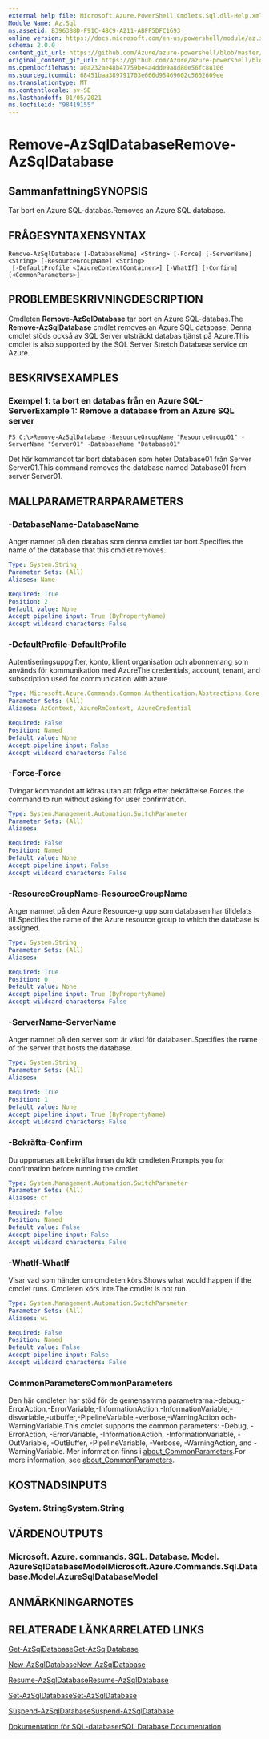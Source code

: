 ```yaml
---
external help file: Microsoft.Azure.PowerShell.Cmdlets.Sql.dll-Help.xml
Module Name: Az.Sql
ms.assetid: B396388D-F91C-4BC9-A211-ABFF5DFC1693
online version: https://docs.microsoft.com/en-us/powershell/module/az.sql/remove-azsqldatabase
schema: 2.0.0
content_git_url: https://github.com/Azure/azure-powershell/blob/master/src/Sql/Sql/help/Remove-AzSqlDatabase.md
original_content_git_url: https://github.com/Azure/azure-powershell/blob/master/src/Sql/Sql/help/Remove-AzSqlDatabase.md
ms.openlocfilehash: a0a232ae48b47759be4a4dde9a8d80e56fc88106
ms.sourcegitcommit: 68451baa389791703e666d95469602c5652609ee
ms.translationtype: MT
ms.contentlocale: sv-SE
ms.lasthandoff: 01/05/2021
ms.locfileid: "98419155"
---
```

# <span data-ttu-id="99d42-101">Remove-AzSqlDatabase</span><span class="sxs-lookup"><span data-stu-id="99d42-101">Remove-AzSqlDatabase</span></span>

## <span data-ttu-id="99d42-102">Sammanfattning</span><span class="sxs-lookup"><span data-stu-id="99d42-102">SYNOPSIS</span></span>
<span data-ttu-id="99d42-103">Tar bort en Azure SQL-databas.</span><span class="sxs-lookup"><span data-stu-id="99d42-103">Removes an Azure SQL database.</span></span>

## <span data-ttu-id="99d42-104">FRÅGESYNTAXEN</span><span class="sxs-lookup"><span data-stu-id="99d42-104">SYNTAX</span></span>

```
Remove-AzSqlDatabase [-DatabaseName] <String> [-Force] [-ServerName] <String> [-ResourceGroupName] <String>
 [-DefaultProfile <IAzureContextContainer>] [-WhatIf] [-Confirm] [<CommonParameters>]
```

## <span data-ttu-id="99d42-105">PROBLEMBESKRIVNING</span><span class="sxs-lookup"><span data-stu-id="99d42-105">DESCRIPTION</span></span>
<span data-ttu-id="99d42-106">Cmdleten **Remove-AzSqlDatabase** tar bort en Azure SQL-databas.</span><span class="sxs-lookup"><span data-stu-id="99d42-106">The **Remove-AzSqlDatabase** cmdlet removes an Azure SQL database.</span></span>
<span data-ttu-id="99d42-107">Denna cmdlet stöds också av SQL Server utsträckt databas tjänst på Azure.</span><span class="sxs-lookup"><span data-stu-id="99d42-107">This cmdlet is also supported by the SQL Server Stretch Database service on Azure.</span></span>

## <span data-ttu-id="99d42-108">BESKRIVS</span><span class="sxs-lookup"><span data-stu-id="99d42-108">EXAMPLES</span></span>

### <span data-ttu-id="99d42-109">Exempel 1: ta bort en databas från en Azure SQL-Server</span><span class="sxs-lookup"><span data-stu-id="99d42-109">Example 1: Remove a database from an Azure SQL server</span></span>
```
PS C:\>Remove-AzSqlDatabase -ResourceGroupName "ResourceGroup01" -ServerName "Server01" -DatabaseName "Database01"
```

<span data-ttu-id="99d42-110">Det här kommandot tar bort databasen som heter Database01 från Server Server01.</span><span class="sxs-lookup"><span data-stu-id="99d42-110">This command removes the database named Database01 from server Server01.</span></span>

## <span data-ttu-id="99d42-111">MALLPARAMETRAR</span><span class="sxs-lookup"><span data-stu-id="99d42-111">PARAMETERS</span></span>

### <span data-ttu-id="99d42-112">-DatabaseName</span><span class="sxs-lookup"><span data-stu-id="99d42-112">-DatabaseName</span></span>
<span data-ttu-id="99d42-113">Anger namnet på den databas som denna cmdlet tar bort.</span><span class="sxs-lookup"><span data-stu-id="99d42-113">Specifies the name of the database that this cmdlet removes.</span></span>

```yaml
Type: System.String
Parameter Sets: (All)
Aliases: Name

Required: True
Position: 2
Default value: None
Accept pipeline input: True (ByPropertyName)
Accept wildcard characters: False
```

### <span data-ttu-id="99d42-114">-DefaultProfile</span><span class="sxs-lookup"><span data-stu-id="99d42-114">-DefaultProfile</span></span>
<span data-ttu-id="99d42-115">Autentiseringsuppgifter, konto, klient organisation och abonnemang som används för kommunikation med Azure</span><span class="sxs-lookup"><span data-stu-id="99d42-115">The credentials, account, tenant, and subscription used for communication with azure</span></span>

```yaml
Type: Microsoft.Azure.Commands.Common.Authentication.Abstractions.Core.IAzureContextContainer
Parameter Sets: (All)
Aliases: AzContext, AzureRmContext, AzureCredential

Required: False
Position: Named
Default value: None
Accept pipeline input: False
Accept wildcard characters: False
```

### <span data-ttu-id="99d42-116">-Force</span><span class="sxs-lookup"><span data-stu-id="99d42-116">-Force</span></span>
<span data-ttu-id="99d42-117">Tvingar kommandot att köras utan att fråga efter bekräftelse.</span><span class="sxs-lookup"><span data-stu-id="99d42-117">Forces the command to run without asking for user confirmation.</span></span>

```yaml
Type: System.Management.Automation.SwitchParameter
Parameter Sets: (All)
Aliases:

Required: False
Position: Named
Default value: None
Accept pipeline input: False
Accept wildcard characters: False
```

### <span data-ttu-id="99d42-118">-ResourceGroupName</span><span class="sxs-lookup"><span data-stu-id="99d42-118">-ResourceGroupName</span></span>
<span data-ttu-id="99d42-119">Anger namnet på den Azure Resource-grupp som databasen har tilldelats till.</span><span class="sxs-lookup"><span data-stu-id="99d42-119">Specifies the name of the Azure resource group to which the database is assigned.</span></span>

```yaml
Type: System.String
Parameter Sets: (All)
Aliases:

Required: True
Position: 0
Default value: None
Accept pipeline input: True (ByPropertyName)
Accept wildcard characters: False
```

### <span data-ttu-id="99d42-120">-ServerName</span><span class="sxs-lookup"><span data-stu-id="99d42-120">-ServerName</span></span>
<span data-ttu-id="99d42-121">Anger namnet på den server som är värd för databasen.</span><span class="sxs-lookup"><span data-stu-id="99d42-121">Specifies the name of the server that hosts the database.</span></span>

```yaml
Type: System.String
Parameter Sets: (All)
Aliases:

Required: True
Position: 1
Default value: None
Accept pipeline input: True (ByPropertyName)
Accept wildcard characters: False
```

### <span data-ttu-id="99d42-122">-Bekräfta</span><span class="sxs-lookup"><span data-stu-id="99d42-122">-Confirm</span></span>
<span data-ttu-id="99d42-123">Du uppmanas att bekräfta innan du kör cmdleten.</span><span class="sxs-lookup"><span data-stu-id="99d42-123">Prompts you for confirmation before running the cmdlet.</span></span>

```yaml
Type: System.Management.Automation.SwitchParameter
Parameter Sets: (All)
Aliases: cf

Required: False
Position: Named
Default value: False
Accept pipeline input: False
Accept wildcard characters: False
```

### <span data-ttu-id="99d42-124">-WhatIf</span><span class="sxs-lookup"><span data-stu-id="99d42-124">-WhatIf</span></span>
<span data-ttu-id="99d42-125">Visar vad som händer om cmdleten körs.</span><span class="sxs-lookup"><span data-stu-id="99d42-125">Shows what would happen if the cmdlet runs.</span></span>
<span data-ttu-id="99d42-126">Cmdleten körs inte.</span><span class="sxs-lookup"><span data-stu-id="99d42-126">The cmdlet is not run.</span></span>

```yaml
Type: System.Management.Automation.SwitchParameter
Parameter Sets: (All)
Aliases: wi

Required: False
Position: Named
Default value: False
Accept pipeline input: False
Accept wildcard characters: False
```

### <span data-ttu-id="99d42-127">CommonParameters</span><span class="sxs-lookup"><span data-stu-id="99d42-127">CommonParameters</span></span>
<span data-ttu-id="99d42-128">Den här cmdleten har stöd för de gemensamma parametrarna:-debug,-ErrorAction,-ErrorVariable,-InformationAction,-InformationVariable,-disvariable,-utbuffer,-PipelineVariable,-verbose,-WarningAction och-WarningVariable.</span><span class="sxs-lookup"><span data-stu-id="99d42-128">This cmdlet supports the common parameters: -Debug, -ErrorAction, -ErrorVariable, -InformationAction, -InformationVariable, -OutVariable, -OutBuffer, -PipelineVariable, -Verbose, -WarningAction, and -WarningVariable.</span></span> <span data-ttu-id="99d42-129">Mer information finns i [about_CommonParameters](http://go.microsoft.com/fwlink/?LinkID=113216).</span><span class="sxs-lookup"><span data-stu-id="99d42-129">For more information, see [about_CommonParameters](http://go.microsoft.com/fwlink/?LinkID=113216).</span></span>

## <span data-ttu-id="99d42-130">KOSTNADS</span><span class="sxs-lookup"><span data-stu-id="99d42-130">INPUTS</span></span>

### <span data-ttu-id="99d42-131">System. String</span><span class="sxs-lookup"><span data-stu-id="99d42-131">System.String</span></span>

## <span data-ttu-id="99d42-132">VÄRDEN</span><span class="sxs-lookup"><span data-stu-id="99d42-132">OUTPUTS</span></span>

### <span data-ttu-id="99d42-133">Microsoft. Azure. commands. SQL. Database. Model. AzureSqlDatabaseModel</span><span class="sxs-lookup"><span data-stu-id="99d42-133">Microsoft.Azure.Commands.Sql.Database.Model.AzureSqlDatabaseModel</span></span>

## <span data-ttu-id="99d42-134">ANMÄRKNINGAR</span><span class="sxs-lookup"><span data-stu-id="99d42-134">NOTES</span></span>

## <span data-ttu-id="99d42-135">RELATERADE LÄNKAR</span><span class="sxs-lookup"><span data-stu-id="99d42-135">RELATED LINKS</span></span>

[<span data-ttu-id="99d42-136">Get-AzSqlDatabase</span><span class="sxs-lookup"><span data-stu-id="99d42-136">Get-AzSqlDatabase</span></span>](./Get-AzSqlDatabase.md)

[<span data-ttu-id="99d42-137">New-AzSqlDatabase</span><span class="sxs-lookup"><span data-stu-id="99d42-137">New-AzSqlDatabase</span></span>](./New-AzSqlDatabase.md)

[<span data-ttu-id="99d42-138">Resume-AzSqlDatabase</span><span class="sxs-lookup"><span data-stu-id="99d42-138">Resume-AzSqlDatabase</span></span>](./Resume-AzSqlDatabase.md)

[<span data-ttu-id="99d42-139">Set-AzSqlDatabase</span><span class="sxs-lookup"><span data-stu-id="99d42-139">Set-AzSqlDatabase</span></span>](./Set-AzSqlDatabase.md)

[<span data-ttu-id="99d42-140">Suspend-AzSqlDatabase</span><span class="sxs-lookup"><span data-stu-id="99d42-140">Suspend-AzSqlDatabase</span></span>](./Suspend-AzSqlDatabase.md)

[<span data-ttu-id="99d42-141">Dokumentation för SQL-databaser</span><span class="sxs-lookup"><span data-stu-id="99d42-141">SQL Database Documentation</span></span>](https://docs.microsoft.com/azure/sql-database/)


